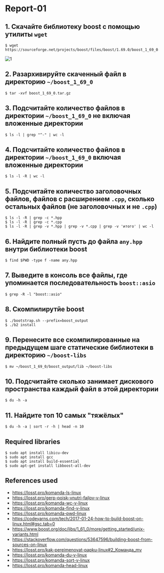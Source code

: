 # Report-01

## 1. Скачайте библиотеку boost с помощью утилиты `wget`
 
```
$ wget https://sourceforge.net/projects/boost/files/boost/1.69.0/boost_1_69_0.tar.gz
```
![1](https://user-images.githubusercontent.com/125737299/221936944-06092b0e-74f2-4d8a-ba79-9be818aa2fef.png)


## 2. Разархивируйте скаченный файл в директорию `~/boost_1_69_0` 

```
$ tar -xvf boost_1_69_0.tar.gz
```

## 3. Подсчитайте количество файлов в директории `~/boost_1_69_0` не включая вложенные директории

```
$ ls -l | grep "^-" | wc -l
```

## 4. Подсчитайте количество файлов в директории `~/boost_1_69_0` включая вложенные директории

```
$ ls -l -R | wc -l
```

## 5. Подсчитайте количество заголовочных файлов, файлов с расширением `.cpp`, сколько остальных файлов (не заголовочных и не `.cpp`)

```
$ ls -l -R | grep -c *.hpp
$ ls -l -R | grep -c *.cpp
$ ls -l -R | grep -v *.hpp | grep -v *.cpp | grep -v 'итого' | wc -l
```

## 6. Найдите полный пусть до файла `any.hpp` внутри библиотеки boost

```
$ find $PWD -type f -name any.hpp
```

## 7. Выведите в консоль все файлы, где упоминается последовательность `boost::asio`

```
$ grep -R -l "boost::asio"
```

## 8. Скомпилирутйе boost

```
$ ./bootstrap.sh --prefix=boost_output
$ ./b2 install
```

## 9. Перенесите все скомпилированные на предыдущем шаге статические библиотеки в директорию `~/boost-libs`

```
$ mv ~/boost_1_69_0/boost_output/lib ~/boost-libs
```

## 10. Подсчитайте сколько занимает дискового пространства каждый файл в этой директории

```
$ du -h -a 
```

## 11. Найдите топ 10 самых "тяжёлых"

```
$ du -h -a | sort -r -h | head -n 10
```

## Required libraries

```
$ sudo apt install libicu-dev
$ sudo apt install gcc
$ sudo apt install build-essential
$ sudo apt-get install libboost-all-dev
```

## References used
- https://losst.pro/komanda-ls-linux
- https://losst.pro/gerp-poisk-vnutri-fajlov-v-linux
- https://losst.pro/komanda-wc-v-linux
- https://losst.pro/komanda-find-v-linux
- https://losst.pro/komanda-pwd-linux
- https://codeyarns.com/tech/2017-01-24-how-to-build-boost-on-linux.html#gsc.tab=0
- https://www.boost.org/doc/libs/1_61_0/more/getting_started/unix-variants.html
- https://stackoverflow.com/questions/53647596/building-boost-from-sources-on-linux
- https://losst.pro/kak-pereimenovat-papku-linux#2_Команда_mv
- https://losst.pro/komanda-du-v-linux
- https://losst.pro/komanda-sort-v-linux
- https://losst.pro/komanda-head-linux
